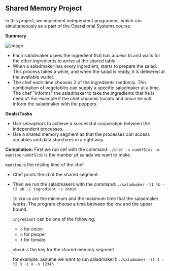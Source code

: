 ## Shared Memory Project

In this project, we implement independent programms, which run simultaneously as a part of the Operational Systems course.

**Summary**

![image](https://user-images.githubusercontent.com/61420354/199811994-98800ae4-4db8-40b0-aa40-0f5b413288ef.png)

- Each saladmaker usees the ingredient that has access to and waits for the other ingredients to arrive at the shared table.
-  When a saladmaker has every ingredient, starts to prepare the salad. This process takes a while, and when the salad is ready, it is delivered at the available waiter. 
-  The chef each time chooses 2 of the ingredients randomly. This combination of vegetables can supply a specific saladmaker at a time. The chef "informs" the saladmaker to take the ingredients that he is need of. For example if the chef chooses tomato and onion he will inform the saladmaker with the peppers.

**Goals/Tasks**
- Use semaphors to achieve a successful cooperation between the independent processes.
- Use a shared memory segment as that the processes can access variables and data sturctures in a right way.

**Compilation:** 
First we run cef with the command: `./chef -n numOfSlds -m mantime`
  `numOfSlds` is the number pf salads we want to make
  
  `mantime` is the resting time of the chef

- Chef prints the id of the shared segment.  
- Then we run the saladmakers with the command: `./saladmaker -t1 lb -t2 ub -i ingredient -s shmid`  

  `lb` και `ub` are the minimum and the maximum time that the saladmaker works. The program choose a time between   the low and the upper bound. 
  
  `ingredient` can be one of the following:
  - `o` for onion
  - `p` for pepper
  - `t` for tomato

  `shmid` is the key for the shared memory segment
  
  for example: assume we want to run saladmaker1: ```./saladmaker -t1 1 -t2 3 -i o -s 12345```
